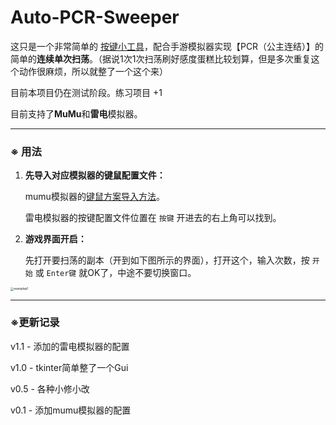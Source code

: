 # Auto-PCR-Sweeper
这只是一个非常简单的 <u>按键小工具</u>，配合手游模拟器实现【PCR（公主连结）】的简单的**连续单次扫荡**。（据说1次1次扫荡刷好感度蛋糕比较划算，但是多次重复这个动作很麻烦，所以就整了一个这个来）

目前本项目仍在测试阶段。练习项目 +1

目前支持了**MuMu**和**雷电**模拟器。

---

### ※ 用法

1. **先导入对应模拟器的键鼠配置文件：**

   mumu模拟器的[键鼠方案导入方法](http://mumu.163.com/20190425/25905_810641.html)。

   雷电模拟器的按键配置文件位置在 `按键` 开进去的右上角可以找到。

2. **游戏界面开启：**

   先打开要扫荡的副本（开到如下图所示的界面），打开这个，输入次数，按 `开始` 或 `Enter键` 就OK了，中途不要切换窗口。

<img src="https://i.loli.net/2020/05/11/3bqjwo8duvraOtE.png" alt="examplep1" style="zoom:33%;" />

---

### ※更新记录

v1.1 -  添加的雷电模拟器的配置

v1.0 -  tkinter简单整了一个Gui

v0.5 -  各种小修小改

v0.1 -  添加mumu模拟器的配置

